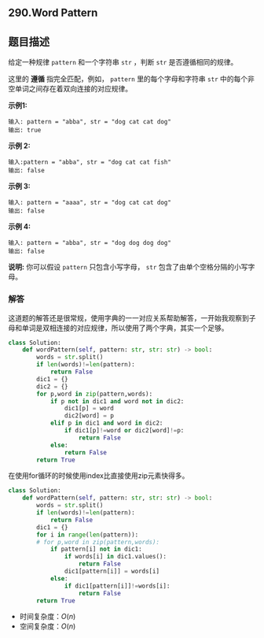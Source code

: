 ## 290.Word Pattern

## 题目描述

给定一种规律 `pattern` 和一个字符串 `str` ，判断 `str` 是否遵循相同的规律。

这里的 **遵循** 指完全匹配，例如， `pattern` 里的每个字母和字符串 `str` 中的每个非空单词之间存在着双向连接的对应规律。

**示例1:**

```
输入: pattern = "abba", str = "dog cat cat dog"
输出: true
```

**示例 2:**

```
输入:pattern = "abba", str = "dog cat cat fish"
输出: false
```

**示例 3:**

```
输入: pattern = "aaaa", str = "dog cat cat dog"
输出: false
```

**示例 4:**

```
输入: pattern = "abba", str = "dog dog dog dog"
输出: false
```

**说明:**
你可以假设 `pattern` 只包含小写字母， `str` 包含了由单个空格分隔的小写字母。 



### 解答

​	这道题的解答还是很常规，使用字典的一一对应关系帮助解答，一开始我观察到子母和单词是双相连接的对应规律，所以使用了两个字典，其实一个足够。

```python
class Solution:
    def wordPattern(self, pattern: str, str: str) -> bool:
        words = str.split()
        if len(words)!=len(pattern):
            return False
        dic1 = {}
        dic2 = {}
        for p,word in zip(pattern,words):
            if p not in dic1 and word not in dic2:
                dic1[p] = word
                dic2[word] = p
            elif p in dic1 and word in dic2:
                if dic1[p]!=word or dic2[word]!=p:
                    return False
            else:
                return False
        return True
```

在使用for循环的时候使用index比直接使用zip元素快得多。

```python
class Solution:
    def wordPattern(self, pattern: str, str: str) -> bool:
        words = str.split()
        if len(words)!=len(pattern):
            return False
        dic1 = {}   
        for i in range(len(pattern)):
        # for p,word in zip(pattern,words):
            if pattern[i] not in dic1:
                if words[i] in dic1.values():
                    return False
                dic1[pattern[i]] = words[i]
            else:
                if dic1[pattern[i]]!=words[i]:
                    return False
        return True
```

- 时间复杂度：$O(n)$
- 空间复杂度：$O(n)$ 

